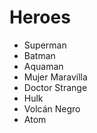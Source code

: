 # Heroes

* Superman
* Batman
* Aquaman
* Mujer Maravilla
* Doctor Strange
* Hulk
* Volcán Negro
* Atom
